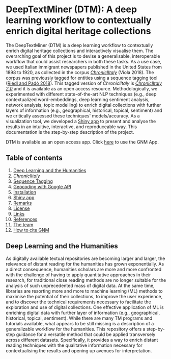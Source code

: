 # DeepTextMiner (DTM): A deep learning workflow to contextually enrich digital heritage collections
The DeepTextMiner (DTM) is a deep learning workflow to contextually enrich digital heritage collections and interactively visualise them. The overarching goal of this project is to devise a generalisable, interoperable workflow that could assist researchers in both these tasks. As a use case, we used Italian immigrant newspapers published in the United States from 1898 to 1920, as collected in the corpus [*ChroniclItaly*](https://public.yoda.uu.nl/i-lab/UU01/T4YMOW.html) (Viola 2018). The corpus was previously tagged for entities using a sequence tagging tool ([Riedl and Padó 2018](https://www.aclweb.org/anthology/P18-2020.pdf)). This tagged version of *ChroniclItaly* is [*ChroniclItaly 2.0*](https://public.yoda.uu.nl/i-lab/UU01/4MECRO.html) and it is available as an open access resource. Methodologically, we experimented with different state-of-the-art NLP techniques (e.g., deep contextualized word-embeddings, deep learning sentiment analysis, network analysis, topic modelling) to enrich digital collections with further layers of information (e.g., geographical, historical, topical, sentiment) and we critically assessed these techniques' models/accuracy. As a visualization tool, we developed a [Shiny app](https://shiny.rstudio.com/) to present and analyse the results in an intuitive, interactive, and reproduceable way. This documentation is the step-by-step description of the project.

DTM is available as an open access app. Click [here](https://utrecht-university.shinyapps.io/GeoNewsMiner/) to use the GNM App.

## Table of contents

1. [Deep Learning and the Humanities](#deep-learning-and-the-humanities)
2. [*ChroniclItaly*](#chroniclitaly)
3. [Sequence Tagging](#sequence-tagging)
4. [Geocoding with Google API](#geocoding-with-google-api)
5. [Installation](#installation)
6. [Shiny app](#shiny-app)
7. [Remarks](#remarks)
8. [License](#license)
9. [Links](#links)
10. [References](#references)
11. [The team](#the-team)
12. [How to cite GNM](#how-to-cite-gnm)

## Deep Learning and the Humanities
As digitally available textual repositories are becoming larger and larger, the relevance of distant reading for the humanities has grown exponentially. As a direct consequence, humanities scholars are more and more confronted with the challenge of having to apply quantitative approaches in their research, for traditional close reading methods are no longer suitable for the analysis of such unprecedented mass of digital data. At the same time, libraries are resorting more and more to machine learning (ML) methods to maximise the potential of their collections, to improve the user experience, and to discover the technical requirements necessary to facilitate the exploration and use of digital collections. One effective application of ML is enriching digital data with further layer of information (e.g., geographical, historical, topical, sentiment). While there are many TM programs and tutorials available, what appears to be still missing is a description of a generalizable workflow for the humanities. This repository offers a step-by-step guidance for a versatile method that could be applied transversely across different datasets. Specifically, it provides a way to enrich distant reading techniques with the qualitative information necessary for contextualising the results and opening up avenues for interpretation. 
 
